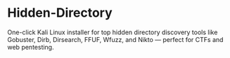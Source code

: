 # Hidden-Directory
One-click Kali Linux installer for top hidden directory discovery tools like Gobuster, Dirb, Dirsearch, FFUF, Wfuzz, and Nikto — perfect for CTFs and web pentesting.
